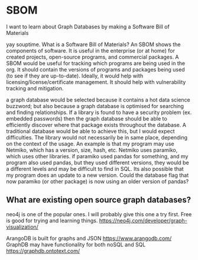 # SBOM
I want to learn about Graph Databases by making a Software Bill of Materials

yay souptime.
What is a Software Bill of Materials? An SBOM shows the components of software. It is useful in the enterprise (or at home) for created projects, open-source programs, and commercial packages. A SBOM would be useful for tracking which programs are being used in the org. It should contain the versions of programs and packages being used (to see if they are up-to-date). Ideally, it would help with licensing/license/certificate management. It should help with vulnerability tracking and mitigation. 

a graph database would be selected because it contains a hot data science buzzword; but also because a graph database is optimised for searching and finding relationships. If a library is found to have a security problem (ex. embedded passwords) then the graph database should be able to efficiently discover where that package exists throughout the database. A traditional database would be able to achieve this, but I would expect difficulties. The library would not necessarily be in same place, depending on the context of the usage. 
An example is that my program may use Netmiko, which has a version, size, hash, etc. Netmiko uses paramiko, which uses other libraries. if paramiko used pandas for something, and my program also used pandas, but they used different versions, they would be a different levels and may be difficult to find in SQL. Its also possible that my program does an update to a new version. Could the database flag that now paramiko (or other package) is now using an older version of pandas?

What are existing open source graph databases? 
------------------------------------------------
neo4j is one of the popular ones. I will probably give this one a try first. Free is good for trying and learning things.
  https://neo4j.com/developer/graph-visualization/
  
ArangoDB is built for graphs and JSON
    https://www.arangodb.com/
GraphDB may have functionality for both noSQL and SQL
    https://graphdb.ontotext.com/
